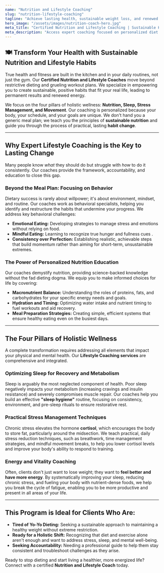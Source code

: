 ```yaml
---
name: "Nutrition and Lifestyle Coaching"
slug: "nutrition-lifestyle-coaching"
tagline: "Achieve lasting health, sustainable weight loss, and renewed energy with personalized nutrition and habit coaching."
hero_image: "/assets/images/nutrition-coach-hero.jpg"
meta_title: "Certified Nutrition and Lifestyle Coaching | Sustainable Health Habits"
meta_description: "Access expert coaching focused on personalized diet plans, habit formation, stress management, and improved sleep quality for long-term health transformation."
---
```

## 🍽️ Transform Your Health with Sustainable Nutrition and Lifestyle Habits

True health and fitness are built in the kitchen and in your daily routines, not just the gym. Our **Certified Nutrition and Lifestyle Coaches** move beyond restrictive dieting and grueling workout plans. We specialize in empowering you to create sustainable, positive habits that fit your real life, leading to permanent results and renewed energy.

We focus on the four pillars of holistic wellness: **Nutrition, Sleep, Stress Management, and Movement**. Our coaching is personalized because your body, your schedule, and your goals are unique. We don't hand you a generic meal plan; we teach you the principles of **sustainable nutrition** and guide you through the process of practical, lasting **habit change**.

---

## Why Expert Lifestyle Coaching is the Key to Lasting Change

Many people know *what* they should do but struggle with *how* to do it consistently. Our coaches provide the framework, accountability, and education to close this gap.

### Beyond the Meal Plan: Focusing on Behavior
Dietary success is rarely about willpower; it's about environment, mindset, and routine. Our coaches work as behavioral specialists, helping you identify and restructure the habits that undermine your progress. We address key behavioral challenges:
* **Emotional Eating:** Developing strategies to manage stress and emotions without relying on food.
* **Mindful Eating:** Learning to recognize true hunger and fullness cues .
* **Consistency over Perfection:** Establishing realistic, achievable steps that build momentum rather than aiming for short-term, unsustainable extremes.

### The Power of Personalized Nutrition Education
Our coaches demystify nutrition, providing science-backed knowledge without the fad dieting dogma. We equip you to make informed choices for life by covering:
* **Macronutrient Balance:** Understanding the roles of proteins, fats, and carbohydrates for your specific energy needs and goals.
* **Hydration and Timing:** Optimizing water intake and nutrient timing to fuel workouts and aid recovery.
* **Meal Preparation Strategies:** Creating simple, efficient systems that ensure healthy eating even on the busiest days.

---

## The Four Pillars of Holistic Wellness

A complete transformation requires addressing all elements that impact your physical and mental health. Our **Lifestyle Coaching services** are comprehensive and integrated.

### Optimizing Sleep for Recovery and Metabolism
Sleep is arguably the most neglected component of health. Poor sleep negatively impacts your metabolism (increasing cravings and insulin resistance) and severely compromises muscle repair. Our coaches help you build an effective **"sleep hygiene"** routine, focusing on consistency, environment, and pre-sleep rituals to ensure restorative rest.

### Practical Stress Management Techniques
Chronic stress elevates the hormone **cortisol**, which encourages the body to store fat, particularly around the midsection. We teach practical, daily stress reduction techniques, such as breathwork, time management strategies, and mindful movement breaks, to help you lower cortisol levels and improve your body's ability to respond to training.

### Energy and Vitality Coaching
Often, clients don't just want to lose weight; they want to **feel better and have more energy**. By systematically improving your sleep, reducing chronic stress, and fueling your body with nutrient-dense foods, we help you break the cycle of fatigue, enabling you to be more productive and present in all areas of your life.

---

## This Program is Ideal for Clients Who Are:

* **Tired of Yo-Yo Dieting:** Seeking a sustainable approach to maintaining a healthy weight without extreme restriction.
* **Ready for a Holistic Shift:** Recognizing that diet and exercise alone aren't enough and want to address stress, sleep, and mental well-being.
* **Seeking Accountability:** Needing a professional guide to help them stay consistent and troubleshoot challenges as they arise.

Ready to stop dieting and start living a healthier, more energized life? Connect with a certified **Nutrition and Lifestyle Coach** today.